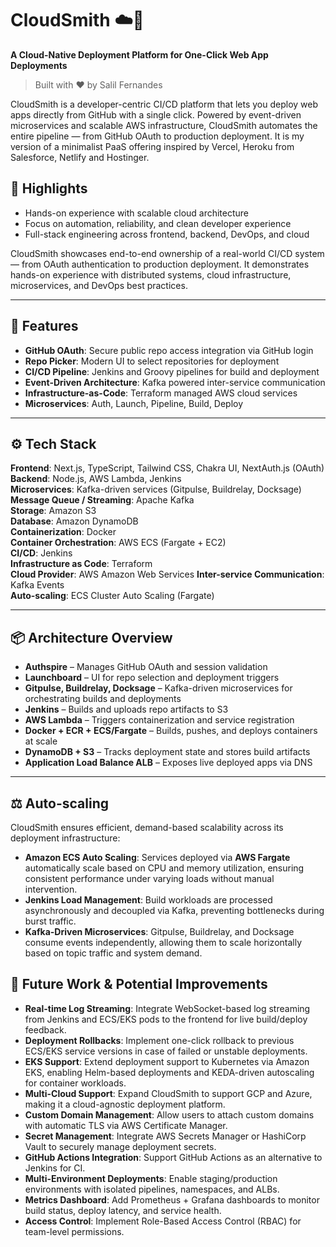 # CloudSmith  ☁️🚀
**A Cloud-Native Deployment Platform for One-Click Web App Deployments**
>Built with ❤️ by Salil Fernandes

CloudSmith is a developer-centric CI/CD platform that lets you deploy web apps directly from GitHub with a single click. Powered by event-driven microservices and scalable AWS infrastructure, CloudSmith automates the entire pipeline — from GitHub OAuth to production deployment. 
It is my version of a minimalist PaaS offering inspired by Vercel, Heroku from Salesforce, Netlify and Hostinger.

## 📌 Highlights

- Hands-on experience with scalable cloud architecture  
- Focus on automation, reliability, and clean developer experience  
- Full-stack engineering across frontend, backend, DevOps, and cloud  

CloudSmith showcases end-to-end ownership of a real-world CI/CD system — from OAuth authentication to production deployment. It demonstrates hands-on experience with distributed systems, cloud infrastructure, microservices, and DevOps best practices.

---

## 🔧 Features

- **GitHub OAuth**: Secure public repo access integration via GitHub login  
- **Repo Picker**: Modern UI to select repositories for deployment  
- **CI/CD Pipeline**: Jenkins and Groovy pipelines for build and deployment  
- **Event-Driven Architecture**: Kafka powered inter-service communication  
- **Infrastructure-as-Code**: Terraform managed AWS cloud services 
- **Microservices**: Auth, Launch, Pipeline, Build, Deploy  

---

## ⚙️ Tech Stack

**Frontend**: Next.js, TypeScript, Tailwind CSS, Chakra UI, NextAuth.js (OAuth)  
**Backend**: Node.js, AWS Lambda, Jenkins  
**Microservices**: Kafka-driven services (Gitpulse, Buildrelay, Docksage)  
**Message Queue / Streaming**: Apache Kafka  
**Storage**: Amazon S3  
**Database**: Amazon DynamoDB  
**Containerization**: Docker  
**Container Orchestration**: AWS ECS (Fargate + EC2)  
**CI/CD**: Jenkins  
**Infrastructure as Code**: Terraform  
**Cloud Provider**: AWS Amazon Web Services
**Inter-service Communication**: Kafka Events  
**Auto-scaling**: ECS Cluster Auto Scaling (Fargate)  

---

## 📦 Architecture Overview

- **Authspire** – Manages GitHub OAuth and session validation  
- **Launchboard** – UI for repo selection and deployment triggers  
- **Gitpulse, Buildrelay, Docksage** – Kafka-driven microservices for orchestrating builds and deployments  
- **Jenkins** – Builds and uploads repo artifacts to S3  
- **AWS Lambda** – Triggers containerization and service registration  
- **Docker + ECR + ECS/Fargate** – Builds, pushes, and deploys containers at scale  
- **DynamoDB + S3** – Tracks deployment state and stores build artifacts  
- **Application Load Balance ALB** – Exposes live deployed apps via DNS

---

## ⚖️ Auto-scaling

CloudSmith ensures efficient, demand-based scalability across its deployment infrastructure:

- **Amazon ECS Auto Scaling**: Services deployed via **AWS Fargate** automatically scale based on CPU and memory utilization, ensuring consistent performance under varying loads without manual intervention.  
- **Jenkins Load Management**: Build workloads are processed asynchronously and decoupled via Kafka, preventing bottlenecks during burst traffic.  
- **Kafka-Driven Microservices**: Gitpulse, Buildrelay, and Docksage consume events independently, allowing them to scale horizontally based on topic traffic and system demand.

## 🔮 Future Work & Potential Improvements

- **Real-time Log Streaming**: Integrate WebSocket-based log streaming from Jenkins and ECS/EKS pods to the frontend for live build/deploy feedback.
- **Deployment Rollbacks**: Implement one-click rollback to previous ECS/EKS service versions in case of failed or unstable deployments.
- **EKS Support**: Extend deployment support to Kubernetes via Amazon EKS, enabling Helm-based deployments and KEDA-driven autoscaling for container workloads.
- **Multi-Cloud Support**: Expand CloudSmith to support GCP and Azure, making it a cloud-agnostic deployment platform.
- **Custom Domain Management**: Allow users to attach custom domains with automatic TLS via AWS Certificate Manager.
- **Secret Management**: Integrate AWS Secrets Manager or HashiCorp Vault to securely manage deployment secrets.
- **GitHub Actions Integration**: Support GitHub Actions as an alternative to Jenkins for CI.
- **Multi-Environment Deployments**: Enable staging/production environments with isolated pipelines, namespaces, and ALBs.
- **Metrics Dashboard**: Add Prometheus + Grafana dashboards to monitor build status, deploy latency, and service health.
- **Access Control**: Implement Role-Based Access Control (RBAC) for team-level permissions.

